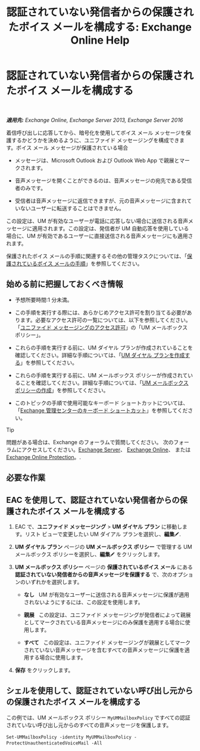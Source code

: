 ﻿---
title: '認証されていない発信者からの保護されたボイス メールを構成する: Exchange Online Help'
TOCTitle: 認証されていない発信者からの保護されたボイス メールを構成する
ms:assetid: 106bfa0a-a0fa-4a1b-bd59-4b6df1d0d61d
ms:mtpsurl: https://technet.microsoft.com/ja-jp/library/Dd335098(v=EXCHG.150)
ms:contentKeyID: 52057382
ms.date: 05/22/2018
mtps_version: v=EXCHG.150
ms.translationtype: HT
---

# 認証されていない発信者からの保護されたボイス メールを構成する

 

_**適用先:** Exchange Online, Exchange Server 2013, Exchange Server 2016_

着信呼び出しに応答してから、暗号化を使用してボイス メール メッセージを保護するかどうかを決めるように、ユニファイド メッセージングを構成できます。ボイス メール メッセージが保護されている場合

  - メッセージは、Microsoft Outlook および Outlook Web App で親展とマークされます。

  - 音声メッセージを開くことができるのは、音声メッセージの宛先である受信者のみです。

  - 受信者は音声メッセージに返信できますが、元の音声メッセージに含まれていないユーザーに転送することはできません。

この設定は、UM が有効なユーザーが電話に応答しない場合に送信される音声メッセージに適用されます。この設定は、発信者が UM 自動応答を使用している場合に、UM が有効であるユーザーに直接送信される音声メッセージにも適用されます。

保護されたボイス メールの手順に関連するその他の管理タスクについては、「[保護されているボイス メールの手順](protected-voice-mail-procedures-exchange-2013-help.md)」を参照してください。

## 始める前に把握しておくべき情報

  - 予想所要時間:1 分未満。

  - この手順を実行する際には、あらかじめアクセス許可を割り当てる必要があります。必要なアクセス許可の一覧については、以下を参照してください。「[ユニファイド メッセージングのアクセス許可](unified-messaging-permissions-exchange-2013-help.md)」の「UM メールボックス ポリシー」。

  - これらの手順を実行する前に、UM ダイヤル プランが作成されていることを確認してください。詳細な手順については、「[UM ダイヤル プランを作成する](https://docs.microsoft.com/ja-jp/exchange/voice-mail-unified-messaging/connect-voice-mail-system/create-um-dial-plan)」を参照してください。

  - これらの手順を実行する前に、UM メールボックス ポリシーが作成されていることを確認してください。詳細な手順については、「[UM メールボックス ポリシーの作成](https://docs.microsoft.com/ja-jp/exchange/voice-mail-unified-messaging/set-up-voice-mail/create-um-mailbox-policy)」を参照してください。

  - このトピックの手順で使用可能なキーボード ショートカットについては、「[Exchange 管理センターのキーボード ショートカット](keyboard-shortcuts-in-the-exchange-admin-center-exchange-online-protection-help.md)」を参照してください。


> [!TIP]
> 問題がある場合は、Exchange のフォーラムで質問してください。 次のフォーラムにアクセスしてください。<A href="https://go.microsoft.com/fwlink/p/?linkid=60612">Exchange Server</A>、 <A href="https://go.microsoft.com/fwlink/p/?linkid=267542">Exchange Online</A>、 または <A href="https://go.microsoft.com/fwlink/p/?linkid=285351">Exchange Online Protection</A>。.



## 必要な作業

## EAC を使用して、認証されていない発信者からの保護されたボイス メールを構成する

1.  EAC で、<strong>ユニファイド メッセージング</strong> \> <strong>UM ダイヤル プラン</strong> に移動します。リスト ビューで変更したい UM ダイアル プランを選択し、<strong>編集</strong>![編集アイコン](images/Bb124582.6f53ccb2-1f13-4c02-bea0-30690e6ea71d(EXCHG.150).gif "編集アイコン").

2.  <strong>UM ダイヤル プラン</strong> ページの <strong>UM メールボックス ポリシー</strong> で管理する UM メールボックス ポリシーを選択し、<strong>編集</strong>![編集アイコン](images/Bb124582.6f53ccb2-1f13-4c02-bea0-30690e6ea71d(EXCHG.150).gif "編集アイコン") をクリックします。

3.  <strong>UM メールボックス ポリシー</strong> ページの <strong>保護されているボイス メール</strong> にある <strong>認証されていない発信者からの音声メッセージを保護する</strong> で、次のオプションのいずれかを選択します。
    
      - <strong>なし</strong>   UM が有効なユーザーに送信される音声メッセージに保護が適用されないようにするには、この設定を使用します。
    
      - <strong>親展</strong>   この設定は、ユニファイド メッセージングが発信者によって親展としてマークされている音声メッセージにのみ保護を適用する場合に使用します。
    
      - <strong>すべて</strong>   この設定は、ユニファイド メッセージングが親展としてマークされていない音声メッセージを含むすべての音声メッセージに保護を適用する場合に使用します。

4.  <strong>保存</strong> をクリックします。

## シェルを使用して、認証されていない呼び出し元からの保護されたボイス メールを構成する

この例では、UM メールボックス ポリシー `MyUMMailboxPolicy` ですべての認証されていない呼び出し元からのすべての音声メッセージを保護します。

    Set-UMMailboxPolicy -identity MyUMMailboxPolicy -ProtectUnauthenticatedVoiceMail -All

